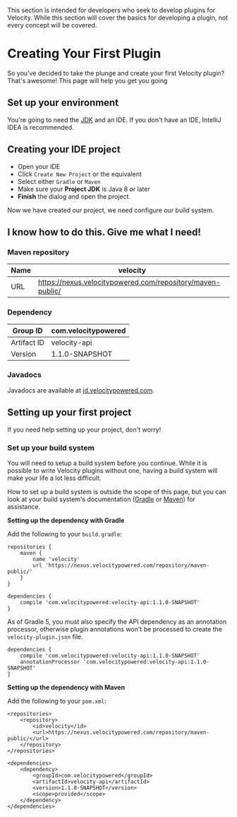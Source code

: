 
This section is intended for developers who seek to develop plugins for Velocity.
While this section will cover the basics for developing a plugin, not every concept will be covered. 

# Creating Your First Plugin

So you've decided to take the plunge and create your first Velocity plugin? That's awesome! This page will help you get you going

## Set up your environment

You're going to need the [JDK](https://adoptopenjdk.net) and an IDE. If you don't have an IDE, IntelliJ IDEA is recommended.

## Creating your IDE project

* Open your IDE
* Click `Create New Project` or the equivalent
* Select either `Gradle` or `Maven`
* Make sure your **Project JDK** is Java 8 or later
* **Finish** the dialog and open the project.

Now we have created our project, we need configure our build system. 

## I know how to do this. Give me what I need!

### Maven repository

| Name | velocity                                                   |
|------|------------------------------------------------------------|
| URL  | https://nexus.velocitypowered.com/repository/maven-public/ |

### Dependency

| Group ID    | com.velocitypowered |
|-------------|---------------------|
| Artifact ID | velocity-api        |
| Version     | 1.1.0-SNAPSHOT      |

### Javadocs

Javadocs are available at [jd.velocitypowered.com](https://jd.velocitypowered.com).

## Setting up your first project

If you need help setting up your project, don't worry!

### Set up your build system

You will need to setup a build system before you continue. While it is possible to write Velocity plugins without one,
having a build system will make your life a lot less difficult.

How to set up a build system is outside the scope of this page, but you can look at your build system's documentation
([Gradle](https://docs.gradle.org/current/userguide/userguide.html) or [Maven](https://maven.apache.org/guides/getting-started/index.html))
for assistance.

**Setting up the dependency with Gradle**

Add the following to your `build.gradle`:

```
repositories {
    maven {
        name 'velocity'
        url 'https://nexus.velocitypowered.com/repository/maven-public/'
    }
}

dependencies {
    compile 'com.velocitypowered:velocity-api:1.1.0-SNAPSHOT'
}
```

As of Gradle 5, you must also specify the API dependency as an annotation processor, otherwise plugin annotations
won't be processed to create the `velocity-plugin.json` file.

```
dependencies {
    compile 'com.velocitypowered:velocity-api:1.1.0-SNAPSHOT'
    annotationProcessor 'com.velocitypowered:velocity-api:1.1.0-SNAPSHOT'
}
```

**Setting up the dependency with Maven**

Add the following to your `pom.xml`:
```
<repositories>
    <repository>
        <id>velocity</id>
        <url>https://nexus.velocitypowered.com/repository/maven-public/</url>
    </repository>
</repositories>

<dependencies>
    <dependency>
        <groupId>com.velocitypowered</groupId>
        <artifactId>velocity-api</artifactId>
        <version>1.1.0-SNAPSHOT</version>
        <scope>provided</scope>
    </dependency>
</dependencies>
```
